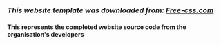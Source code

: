 ### _This website template was downloaded from: [Free-css.com](https://www.free-css.com/free-css-templates/page287/eflyer)_

#### This represents the completed website source code from the organisation's developers
